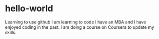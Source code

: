 # hello-world
Learning to use github 
I am learning to code
I have an MBA and I have enjoyed coding in the past.
I am doing a course on Coursera to update my skills.
